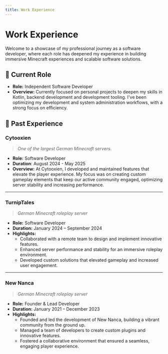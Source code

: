 ```yaml
---
title: Work Experience
---
```


# Work Experience

Welcome to a showcase of my professional journey as a software developer, where each role has deepened my experience in building immersive Minecraft experiences and scalable software solutions.

## 🚀 Current Role

- **Role:** Independent Software Developer
- **Overview:** Currently focused on personal projects to deepen my skills in Kotlin, backend development and development tooling. I've been optimizing my development and system administration workflows, with a strong focus on efficiency.

## 💼 Past Experience

### Cytooxien
> *One of the largest German Minecraft servers.*

- **Role:** Software Developer
- **Duration**: August 2024 - May 2025
- **Overview:** At Cytooxien, I developed and maintained features that elevate the player experience. My focus was on creating custom gameplay elements that keep our active community engaged, optimizing server stability and increasing performance.

--- 

### TurnipTales
> *German Minecraft roleplay server*

- **Role:** Software Developer
- **Duration:** January 2024 – September 2024
- **Highlights:**
    - Collaborated with a remote team to design and implement innovative features.
    - Enhanced server performance and stability for an immersive roleplay environment.
    - Developed custom solutions that elevated gameplay and increased user engagement.

---

### New Nanca
> *German Minecraft roleplay server*

- **Role:** Founder & Lead Developer
- **Duration:** January 2021 – December 2023
- **Highlights:**
    - Founded and led the development of New Nanca, building a vibrant community from the ground up.
    - Managed a team of developers to create custom plugins and innovative features.
    - Fostered a collaborative environment that ensured a seamless, engaging player experience.
